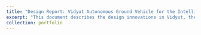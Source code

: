 ```yaml
---
title: "Design Report: Vidyut Autonomous Ground Vehicle for the Intelligent Ground Vehicle Competition 2024"
excerpt: "This document describes the design innovations in Vidyut, the autonomous vehicle developed for IGVC 2024, focusing on advancements in perception and path-planning algorithms. <br/><a href='https://igvc.secs.oakland.edu/design/2024/3.pdf'>Design Report</a><br/><img src='images/VIDYUT_4.png' width='400'><img src='images/path_verti.jpg' width='400'>"
collection: portfolio
---
```

